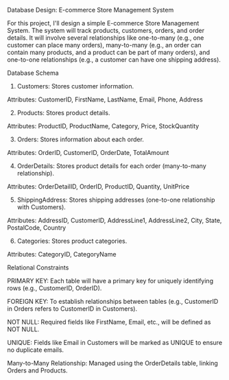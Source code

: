 Database Design: E-commerce Store Management System

For this project, I'll design a simple E-commerce Store Management System. The system will track products, customers, orders, and order details. It will involve several relationships like one-to-many (e.g., one customer can place many orders), many-to-many (e.g., an order can contain many products, and a product can be part of many orders), and one-to-one relationships (e.g., a customer can have one shipping address).

Database Schema
1. Customers: Stores customer information.

Attributes: CustomerID, FirstName, LastName, Email, Phone, Address

2. Products: Stores product details.

Attributes: ProductID, ProductName, Category, Price, StockQuantity

3. Orders: Stores information about each order.

Attributes: OrderID, CustomerID, OrderDate, TotalAmount

4. OrderDetails: Stores product details for each order (many-to-many relationship).

Attributes: OrderDetailID, OrderID, ProductID, Quantity, UnitPrice

5. ShippingAddress: Stores shipping addresses (one-to-one relationship with Customers).

Attributes: AddressID, CustomerID, AddressLine1, AddressLine2, City, State, PostalCode, Country

6. Categories: Stores product categories.

Attributes: CategoryID, CategoryName


Relational Constraints

PRIMARY KEY: Each table will have a primary key for uniquely identifying rows (e.g., CustomerID, OrderID).

FOREIGN KEY: To establish relationships between tables (e.g., CustomerID in Orders refers to CustomerID in Customers).

NOT NULL: Required fields like FirstName, Email, etc., will be defined as NOT NULL.

UNIQUE: Fields like Email in Customers will be marked as UNIQUE to ensure no duplicate emails.

Many-to-Many Relationship: Managed using the OrderDetails table, linking Orders and Products.